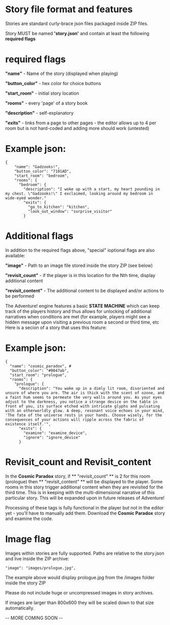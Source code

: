 # Story file format and features

Stories are standard curly-brace json files packaged inside ZIP files.

Story MUST be named **'story.json'** and contain at least the following **required flags**

# required flags

**"name"** - Name of the story (displayed when playing)

**"button_color"** - hex color for choice buttons

**"start_room"** - initial story location

**"rooms"** -  every 'page' of a story book

**"description"** - self-explanatory

**"exits"** - links from a page to other pages - the editor allows up to 4 per room but is not hard-coded and adding more should work (untested)


# Example json:


```
{
    "name": "Gadzooks!",
    "button_color": "7101AD",
    "start_room": "bedroom",
    "rooms": {
      "bedroom": {
        "description": "I woke up with a start, my heart pounding in my chest. \"Gadzooks!\" I exclaimed, looking around my bedroom in wide-eyed wonder."
        "exits": {
          "go_to_kitchen": "kitchen",
          "look_out_window": "surprise_visitor"
        }

```




# Additional flags 

In addition to the required flags above, "special" ioptional flags are also available:

**"image"** - Path to an image file stored inside the story ZIP (see below)

**"revisit_count"** - if the player is in this location for the Nth time, display additional content

**"revisit_content"** - The additional content to be displayed and/or actions to be performed


The Adventure! engine features a basic **STATE MACHINE** which can keep track of the players history and thus allows for unlocking of additional narratives when conditions are met (for example, players might see a hidden message upon visiting a previous room a second or third time, etc
Here is a secion of a story that uses this feature:

# Example json: 


```
{
  "name": "cosmic_paradox", #
  "button_color": "#0047ab",
  "start_room": "prologue",
  "rooms": {
    "prologue": {
      "description": "You wake up in a dimly lit room, disoriented and unsure of where you are. The air is thick with the scent of ozone, and a faint hum seems to permeate the very walls around you. As your eyes adjust to the darkness, you notice a strange device on the table in front of you, its surface etched with intricate glyphs and pulsating with an otherworldly glow. A deep, resonant voice echoes in your mind, 'The fate of the universe rests in your hands. Choose wisely, for the consequences of your actions will ripple across the fabric of existence itself.'",
      "exits": {
        "examine": "examine_device",
        "ignore": "ignore_device"
      }

```

# Revisit_count and Revisit_content

In the **Cosmic Paradox** story, if ** "revisit_count" ** is 2 for this room (prologue) then ** "revisit_content" ** will be displayed to the player. 
Some rooms in this story trigger additional content when they are revisited for the third time. This is in keeping with the multi-dimensional narrative of this particular story.
This will be expanded upon in future releases of Adventure!

Processing of these tags is fully functional in the player but not in the editor yet - you'll have to manually add them.
Download the **Cosmic Paradox** story and examine the code.

# Image flag 

Images within stories are fully supported. Paths are relative to the story.json and live inside the ZIP archive:


```
"image": "images/prologue.jpg",
```


The example above would display prologue.jpg from the /images folder inside the story ZIP

Please do not include huge or uncompressed images in story archives.

If images are larger than 800x600 they will be scaled down to that size automatically.




-- MORE COMING SOON --
